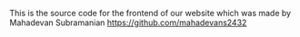 This is the source code for the frontend of our website which was made by Mahadevan Subramanian
https://github.com/mahadevans2432
